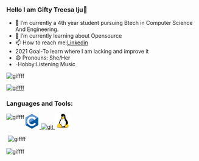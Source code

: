 ### Hello I am Gifty Treesa Iju👋


- 🔭 I’m currently a 4th year student pursuing Btech in Computer Science And Engineering.
- 🌱 I’m currently learning about Opensource
- 📫 How to reach me:[Linkedin](www.linkedin.com/in/gifty-treesa-iju-b8b21a209)
- 2021 Goal-To learn where I am lacking and improve it
- 😄 Pronouns: She/Her
- -Hobby:Listening Music
<p align="left"> <img src="https://komarev.com/ghpvc/?username=giffff&label=Profile%20views&color=0e75b6&style=flat" alt="giffff" /> </p>

<p align="left"> <a href="https://github.com/ryo-ma/github-profile-trophy"><img src="https://github-profile-trophy.vercel.app/?username=giffff" alt="giffff" /></a> </p>


<h3 align="left">Languages and Tools:</h3>
<p align="left"> <a href="https://www.cprogramming.com/" target="_blank"> <img src="https://raw.githubusercontent.com/devicons/devicon/master/icons/c/c-original.svg" alt="c" width="40" height="40"/>  </a> <a href="https://git-scm.com/" target="_blank"> <img src="https://www.vectorlogo.zone/logos/git-scm/git-scm-icon.svg" alt="git" width="40" height="40"/> </a> <a href="https://www.linux.org/" target="_blank"> <img src="https://raw.githubusercontent.com/devicons/devicon/master/icons/linux/linux-original.svg" alt="linux" width="40" height="40"/>  </a> <a 
<p><img align="left" src="https://github-readme-stats.vercel.app/api/top-langs?username=giffff&show_icons=true&locale=en&layout=compact" alt="giffff" /></p>

<p>&nbsp;<img align="center" src="https://github-readme-stats.vercel.app/api?username=giffff&show_icons=true&locale=en" alt="giffff" /></p>

<p><img align="center" src="https://github-readme-streak-stats.herokuapp.com/?user=giffff&" alt="giffff" /></p>

